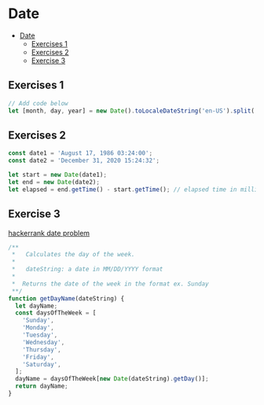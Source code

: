 # Date

- [Date](#date)
  - [Exercises 1](#exercises-1)
  - [Exercises 2](#exercises-2)
  - [Exercise 3](#exercise-3)

## Exercises 1

```javascript
// Add code below
let [month, day, year] = new Date().toLocaleDateString('en-US').split('/');
```

## Exercises 2

```javascript
const date1 = 'August 17, 1986 03:24:00';
const date2 = 'December 31, 2020 15:24:32';

let start = new Date(date1);
let end = new Date(date2);
let elapsed = end.getTime() - start.getTime(); // elapsed time in milliseconds
```

## Exercise 3

[hackerrank date problem](https://www.hackerrank.com/challenges/js10-date/problem)

```javascript
/**
 *   Calculates the day of the week.
 *
 *   dateString: a date in MM/DD/YYYY format
 *
 *	Returns the date of the week in the format ex. Sunday
 **/
function getDayName(dateString) {
  let dayName;
  const daysOfTheWeek = [
    'Sunday',
    'Monday',
    'Tuesday',
    'Wednesday',
    'Thursday',
    'Friday',
    'Saturday',
  ];
  dayName = daysOfTheWeek[new Date(dateString).getDay()];
  return dayName;
}
```
